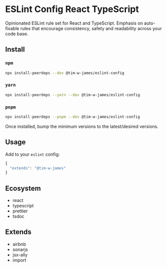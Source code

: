 # ESLint Config React TypeScript

Opinionated ESLint rule set for React and TypeScript. Emphasis on auto-fixable
rules that encourage consistency, safety and readability across your code base.

## Install

### `npm`

```sh
npx install-peerdeps --dev @tim-w-james/eslint-config
```

### `yarn`

```sh
npx install-peerdeps --yarn --dev @tim-w-james/eslint-config
```

### `pnpm`

```sh
npx install-peerdeps --pnpm --dev @tim-w-james/eslint-config
```

Once installed, bump the minimum versions to the latest/desired versions.

## Usage

Add to your `eslint` config:

```js
{
  "extends": "@tim-w-james"
}
```

## Ecosystem

- react
- typescript
- prettier
- tsdoc

## Extends

- airbnb
- sonarjs
- jsx-ally
- import
